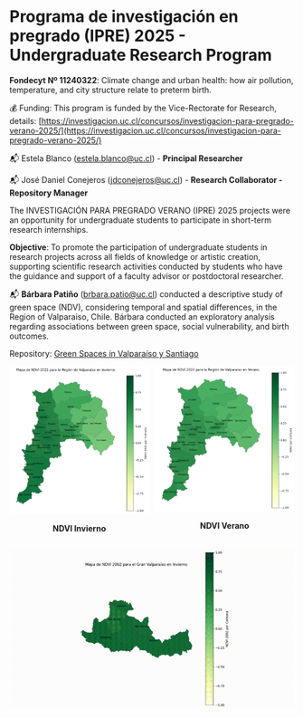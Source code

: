 # Programa de investigación en pregrado (IPRE) 2025 - Undergraduate Research Program

**Fondecyt Nº 11240322**: Climate change and urban health: how air pollution, temperature, and city structure relate to preterm birth.

:moneybag: Funding: This program is funded by the Vice-Rectorate for Research, details: [https://investigacion.uc.cl/concursos/investigacion-para-pregrado-verano-2025/](https://investigacion.uc.cl/concursos/investigacion-para-pregrado-verano-2025/)

:mailbox_with_mail: Estela Blanco (<estela.blanco@uc.cl>) - **Principal Researcher**

:mailbox_with_mail: José Daniel Conejeros (<jdconejeros@uc.cl>) - **Research Collaborator - Repository Manager**

The INVESTIGACIÓN PARA PREGRADO VERANO (IPRE) 2025 projects were an opportunity for undergraduate students to participate in short-term research internships. 

**Objective**: To promote the participation of undergraduate students in research projects across all fields of knowledge or artistic creation, supporting scientific research activities conducted by students who have the guidance and support of a faculty advisor or postdoctoral researcher.

:mailbox_with_mail: **Bárbara Patiño** (<brbara.patio@uc.cl>) conducted a descriptive study of green space (NDV), considering temporal and spatial differences, in the Region of Valparaiso, Chile. Bárbara conducted an exploratory analysis regarding associations between green space, social vulnerability, and birth outcomes. 

Repository: [Green Spaces in Valparaíso y Santiago](https://github.com/barbarapatino/Green_Spaces_IPRE/tree/main)

<div style="display: flex; flex-direction: row; justify-content: center; gap: 10px;">

  <div style="flex: 1; text-align: center;">
    <img src="https://raw.githubusercontent.com/barbarapatino/Programa-de-investigacion-en-pregrado-IPRE-Green-Spaces-in-Valparaiso/refs/heads/main/output_analysis/IMG_MAPA_R_Valparaiso/IMG_MAPA_NDVI_Invierno_RegValparaiso/2022_INVIERNO_VALPARAISO_NDVI.png" alt="NDVI Invierno" style="width: 400px; height: auto;">
    <p><strong>NDVI Invierno</strong></p>
  </div>

  <div style="flex: 1; text-align: center;">
    <img src="https://raw.githubusercontent.com/barbarapatino/Programa-de-investigacion-en-pregrado-IPRE-Green-Spaces-in-Valparaiso/refs/heads/main/output_analysis/IMG_MAPA_R_Valparaiso/IMG_MAPA_NDVI_Verano_RegValparaiso/2022_VERANO_NDVI.png" alt="NDVI Verano" style="width: 400px; height: auto;">
    <p><strong>NDVI Verano</strong></p>
  </div>

</div>

![Descripción del GIF](https://github.com/ClimChange-NewbornHealth/IPRE-2025/blob/main/Results/gifs/NDVI_INVIERNO_GRAN_VALPARAISO.gif)

